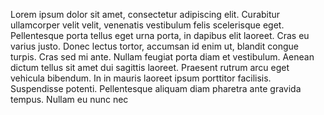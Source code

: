 Lorem ipsum dolor sit amet, consectetur adipiscing elit. Curabitur ullamcorper velit velit, venenatis vestibulum felis scelerisque eget. Pellentesque porta tellus eget urna porta, in dapibus elit laoreet. Cras eu varius justo. Donec lectus tortor, accumsan id enim ut, blandit congue turpis. Cras sed mi ante. Nullam feugiat porta diam et vestibulum. Aenean dictum tellus sit amet dui sagittis laoreet. Praesent rutrum arcu eget vehicula bibendum. In in mauris laoreet ipsum porttitor facilisis. Suspendisse potenti. Pellentesque aliquam diam pharetra ante gravida tempus. Nullam eu nunc nec 